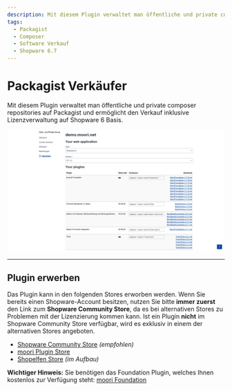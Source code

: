 ```yaml
---
description: Mit diesem Plugin verwaltet man öffentliche und private composer repositories auf Packagist und ermöglicht den Verkauf inklusive Lizenzverwaltung auf Shopware 6 Basis.
tags:
  - Packagist
  - Composer
  - Software Verkauf
  - Shopware 6.7
---
```


# Packagist Verkäufer

Mit diesem Plugin verwaltet man öffentliche und private composer repositories auf Packagist und ermöglicht den Verkauf inklusive Lizenzverwaltung auf Shopware 6 Basis.

![Vorschau](images/preview.png)

---

## Plugin erwerben

Das Plugin kann in den folgenden Stores erworben werden. Wenn Sie bereits einen Shopware-Account besitzen, nutzen Sie bitte **immer zuerst** den Link zum **Shopware Community Store**, da es bei alternativen Stores zu Problemen mit der Lizenzierung kommen kann. Ist ein Plugin **nicht** im Shopware Community Store verfügbar, wird es exklusiv in einem der alternativen Stores angeboten.

- [Shopware Community Store](https://store.shopware.com/de/search?search=MoorlPackagistVendor) *(empfohlen)*
- [moori Plugin Store](https://moori-plugin-store.com/MoorlPackagistVendor)
- [Shopelfen Store](https://www.shopelfen.de/) *(im Aufbau)*


**Wichtiger Hinweis:** Sie benötigen das Foundation Plugin, welches Ihnen kostenlos zur Verfügung steht: [moori Foundation](../MoorlFoundation/index.md)

